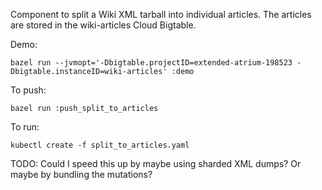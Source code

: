 Component to split a Wiki XML tarball into individual articles.
The articles are stored in the wiki-articles Cloud Bigtable.

Demo:

```
bazel run --jvmopt='-Dbigtable.projectID=extended-atrium-198523 -Dbigtable.instanceID=wiki-articles' :demo
```

To push:

```
bazel run :push_split_to_articles
```

To run:

```
kubectl create -f split_to_articles.yaml
```

TODO: Could I speed this up by maybe using sharded XML dumps? Or maybe by
bundling the mutations?
